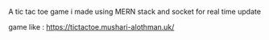 A tic tac toe game i made using MERN stack and socket for real time update

game like : https://tictactoe.mushari-alothman.uk/
